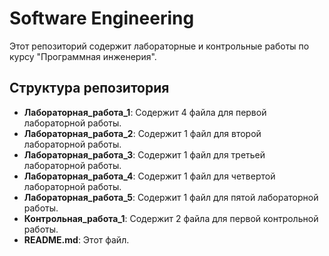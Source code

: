 # Software Engineering 

Этот репозиторий содержит лабораторные и контрольные работы по курсу "Программная инженерия".

## Структура репозитория

- **Лабораторная_работа_1**: Содержит 4 файла для первой лабораторной работы.
- **Лабораторная_работа_2**: Содержит 1 файл для второй лабораторной работы.
- **Лабораторная_работа_3**: Содержит 1 файл для третьей лабораторной работы.
- **Лабораторная_работа_4**: Содержит 1 файл для четвертой лабораторной работы.
- **Лабораторная_работа_5**: Содержит 1 файл для пятой лабораторной работы.
- **Контрольная_работа_1**: Содержит 2 файла для первой контрольной работы.
- **README.md**: Этот файл.
